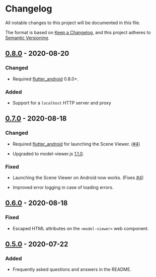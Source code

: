# Changelog

All notable changes to this project will be documented in this file.

The format is based on [Keep a Changelog](https://keepachangelog.com/en/1.0.0/),
and this project adheres to [Semantic Versioning](https://semver.org/spec/v2.0.0.html).

## [0.8.0] - 2020-08-20

### Changed

- Required [flutter_android](https://pub.dev/packages/flutter_android)
  0.8.0+.

### Added

- Support for a `localhost` HTTP server and proxy

## [0.7.0] - 2020-08-18

### Changed

- Required [flutter_android](https://pub.dev/packages/flutter_android)
  for launching the Scene Viewer. ([#4])

- Upgraded to model-viewer.js
  [1.1.0](https://github.com/google/model-viewer/releases/tag/v1.1.0).

### Fixed

- Launching the Scene Viewer on Android now works. (Fixes [#4])

- Improved error logging in case of loading errors.

## [0.6.0] - 2020-08-18

### Fixed

- Escaped HTML attributes on the `<model-viewer>` web component.

## [0.5.0] - 2020-07-22

### Added

- Frequently asked questions and answers in the README.

[0.8.0]: https://github.com/drydart/model_viewer.dart/compare/0.7.0...0.8.0
[0.7.0]: https://github.com/drydart/model_viewer.dart/compare/0.6.0...0.7.0
[0.6.0]: https://github.com/drydart/model_viewer.dart/compare/0.5.0...0.6.0
[0.5.0]: https://github.com/drydart/model_viewer.dart/compare/0.4.0...0.5.0

[#4]:    https://github.com/drydart/model_viewer.dart/issues/4
